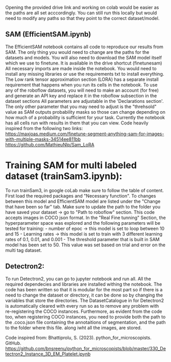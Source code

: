 Opening the provided drive link and working on colab would be easier as the paths are all set acccordingly. 
You can still run this locally but would need to modify any paths so that they point to the correct dataset/model. 

## SAM (EfficientSAM.ipynb)

The EfficientSAM notebook contains all code to reproduce our results from SAM. The only thing you would need to change are the paths for the datasets and models. 
You will also need to download the SAM model itself which we use to finetune. It is available in the drive shortcut (finetunesam)
All necessary imports are made inside the notebook. You would need to install any missing libraries or use the requirements txt to install everything. 
The Low rank tensor approximation section (LORA) has a separate install requirement that happens when you run its cells in the notebook.
To use any of the roboflow datasets, you will need to make an account (for free) and generate an API key and replace it in the roboflow subsection in the dataset sections
All parameters are adjustable in the 'Declarations section'.
The only other parameter that you may need to adjust is the "threhsold" value as SAM outputs probability masks so those can change depending on how much of a
probability is sufficient for your task. 
Currently the notebook has all cells run with results in them that you can view. 
Code heavily inspired from the following two links:
https://maxjoas.medium.com/finetune-segment-anything-sam-for-images-with-multiple-masks-34514ee811bb 
https://github.com/MathieuNlp/Sam_LoRA

# Training SAM for multi labeled dataset (trainSam3.ipynb):
To run trainSam3, in google coLab make sure to follow the table of content. First load the required packages and "Necessary function".
To changes between this model and EfficientSAM model are listed under the "Change that have been so far" tab.
Make sure to update the path to the folder you have saved your dataset -> go to "Path to roboflow" section.
This code accepts images in COCO json format.
In the "Real Fine tunning" Section, the hyperparameter space was explored and the following parameters will be tested for training:
    - number of epoc -> this model is set to loop between 10 and 15
    - Learning rates -> this model is set to train with 3 different learning rates of 0.1, 0.01, and 0.001
    - The threshold parameter that is built in SAM model has been set to 50. This value was set based on trial and error on the multi tag dataset.

## Detectron2:

To run Detectron2, you can go to jupyter notebook and run all. All the required dependecies and libraries are installed withing the notebook.
The code has been written so that it is modular for the most part so if there is a need to change the dataset or directory, it can be done so by changing the variables that store the directories.
The DatasetCatalogue in for Detectron2 is automatically cleared with every run so as to remove any problem with re-registering the COCO instances. Furthermore, as evident from the code too, when registering COCO instances, you need to provide both the
path to the .coco.json file containing the annotaitions of segmentation, and the path to the folder where this file. along iwht all the images, are stored. 

Code inspired from: Bhattiprolu, S. (2023). python_for_microscopists. GitHub. https://github.com/bnsreenu/python_for_microscopists/blob/master/330_Detectron2_Instance_3D_EM_Platelet.ipynb
